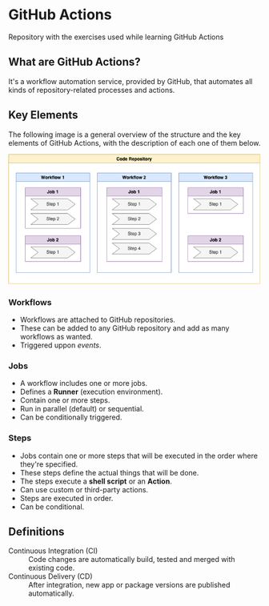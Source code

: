 # GitHub Actions

Repository with the exercises used while learning GitHub Actions

## What are GitHub Actions?

It's a workflow automation service, provided by GitHub, that automates all kinds of repository-related processes and actions.

## Key Elements

The following image is a general overview of the structure and the key elements of GitHub Actions, with the description of each one of them below.

![GitHub Actions elements and structure](./assets/gha-elements.png)

### Workflows

- Workflows are attached to GitHub repositories.
- These can be added to any GitHub repository and add as many workflows as wanted.
- Triggered uppon _events_.

### Jobs

- A workflow includes one or more jobs.
- Defines a **Runner** (execution environment).
- Contain one or more steps.
- Run in parallel (default) or sequential.
- Can be conditionally triggered.

### Steps

- Jobs contain one or more steps that will be executed in the order where they're specified.
- These steps define the actual things that will be done.
- The steps execute a **shell script** or an **Action**.
- Can use custom or third-party actions.
- Steps are executed in order.
- Can be conditional.

## Definitions

<dl>
  <dt>Continuous Integration (CI)</dt>
  <dd>Code changes are automatically build, tested and merged with existing code.</dd>

  <dt>Continuous Delivery (CD)</dt>
  <dd>After integration, new app or package versions are published automatically.</dd>
</dl>
